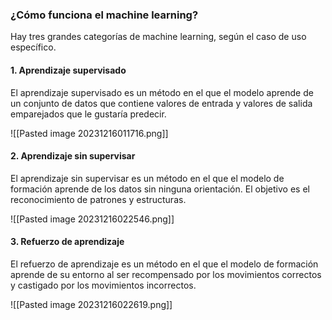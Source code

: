 
### ¿Cómo funciona el machine learning?

Hay tres grandes categorías de machine learning, según el caso de uso específico.

#### 1. Aprendizaje supervisado

El aprendizaje supervisado es un método en el que el modelo aprende de un conjunto de datos que contiene valores de entrada y valores de salida emparejados que le gustaría predecir.

![[Pasted image 20231216011716.png]]
#### 2. Aprendizaje sin supervisar

El aprendizaje sin supervisar es un método en el que el modelo de formación aprende de los datos sin ninguna orientación. El objetivo es el reconocimiento de patrones y estructuras.


![[Pasted image 20231216022546.png]]


#### 3. Refuerzo de aprendizaje 

El refuerzo de aprendizaje es un método en el que el modelo de formación aprende de su entorno al ser recompensado por los movimientos correctos y castigado por los movimientos incorrectos.

![[Pasted image 20231216022619.png]]


